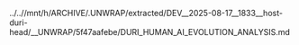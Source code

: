 ../..//mnt/h/ARCHIVE/.UNWRAP/extracted/DEV__2025-08-17__1833__host-duri-head/__UNWRAP/5f47aafebe/DURI_HUMAN_AI_EVOLUTION_ANALYSIS.md